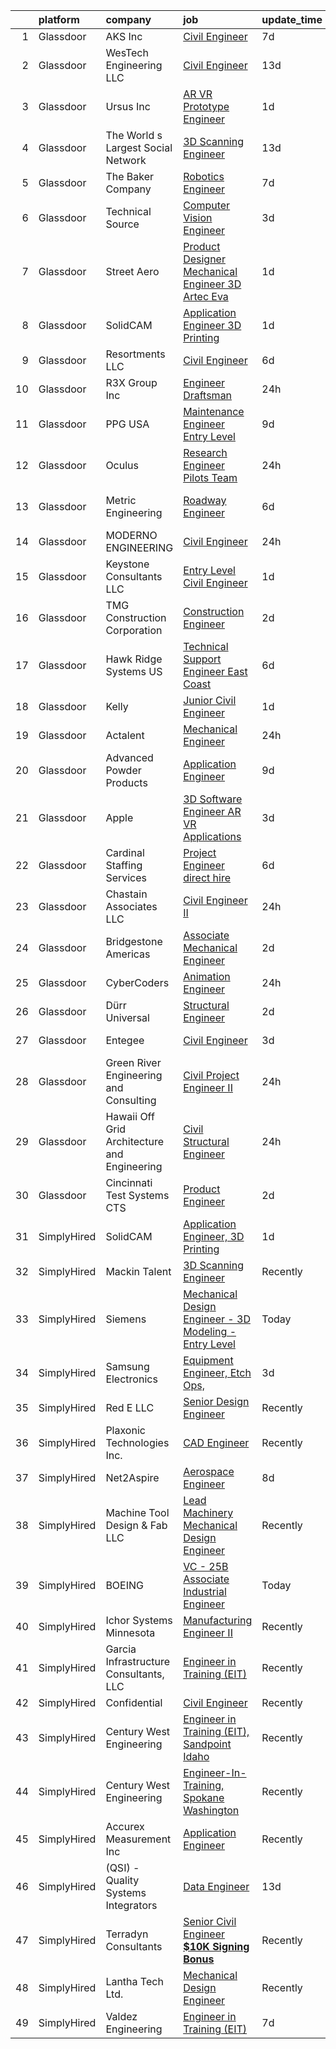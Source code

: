 

|    | platform    | company                                      | job                                                                                                                                                                                                                                                                                                                                                                                                                                                                                                                                                                                                                                                                                                                                                                                                                                                                                                                                                                                                                                                                                                                                                                                                                                                                                                                                                                                                                                                                                                                                                                                       | update_time   | location                |
|---:|:------------|:---------------------------------------------|:------------------------------------------------------------------------------------------------------------------------------------------------------------------------------------------------------------------------------------------------------------------------------------------------------------------------------------------------------------------------------------------------------------------------------------------------------------------------------------------------------------------------------------------------------------------------------------------------------------------------------------------------------------------------------------------------------------------------------------------------------------------------------------------------------------------------------------------------------------------------------------------------------------------------------------------------------------------------------------------------------------------------------------------------------------------------------------------------------------------------------------------------------------------------------------------------------------------------------------------------------------------------------------------------------------------------------------------------------------------------------------------------------------------------------------------------------------------------------------------------------------------------------------------------------------------------------------------|:--------------|:------------------------|
|  1 | Glassdoor   | AKS  Inc                                     | [Civil Engineer](https://www.glassdoor.com/partner/jobListing.htm?pos=121&ao=1110586&s=58&guid=000001826cceab4e98c472a686bc85d8&src=GD_JOB_AD&t=SR&vt=w&ea=1&cs=1_c3c701c2&cb=1659682860457&jobListingId=1008036534492&cpc=BCC169F53084E245&jrtk=3-0-1g9mctb1ajrrk801-1g9mctb1p2f34000-f63718550c92325f--6NYlbfkN0Att9APlqtuCPYHujurkqscI95ZHfdvmmfWxC4tyWLf-tu14o22I8w84DM2Pisc200MXO2vLRz3FpDvbVRJFQVgcZjzL9w7-x2SiKL1wGYC23ZwWY8wFNlkOZ_HN2z7uQ_x6N7lYlKpqvDExerFOhHt21P5WuR--m1i0AUfUTxFM1tujnioKDE1Io15EC3_SykBvUO8WNiuRsB25YrkQEZJ_LdQ2HmdqrwDE2gbOqNKoFVvc_5jwjgc6uoF0JQj5-opdpGOZepF4kw6t19wZ0nqvnDFhUuxDEXHg72LOp0B0_3TEE6axS84DRvR9UqnvF7iRc8smT8EQ3C1JHihugjG_bzXv8ceAdrK7yYjC_EMNwYLZS5JY7HiUhcTmElWc56bcg47avSC5OElBCvYdt1FXWPRxS9drQQr4tlquXNRJOE87lv4l12F8NVJrvMN5CqJbZekzMOk01I9Sn1Nyl53jPcZKWG71B7tGLVCZb1oY2iG3GY5fGZCBpZLX6_6wgw%3D)                                                                                                                                                                                                                                                                                                                                                                                                                                                                                                                                                                                                                                                                                                                                   | 7d            | Remote                  |
|  2 | Glassdoor   | WesTech Engineering  LLC                     | [Civil Engineer](https://www.glassdoor.com/partner/jobListing.htm?pos=101&ao=1110586&s=58&guid=000001826cceab4e98c472a686bc85d8&src=GD_JOB_AD&t=SR&vt=w&cs=1_0657182b&cb=1659682860453&jobListingId=1008023513864&cpc=750DB2ABC6ACB4F0&jrtk=3-0-1g9mctb1ajrrk801-1g9mctb1p2f34000-0ea97154ae0fd544--6NYlbfkN0ACB5OGWYYu6jqFFaK0aMCTdw9Xk0V4_Wyc8z2NwXxk5uDCErEuEdqkf2BjS4A5k6Nw3GtDiHbrpfn2kKqzB2sMSTlwObpXS4yvpOgu_bXlnSWVNBKBlIAriMgi3hU5Rpf3Dv6Qv7NxLbZojZkthXptmILO8X0DmVVZqEcDKWBSXZS8wjxe3U02BOYG9eU9aKiZQm0tqFZczDU9HLnFa5yFA3oTy0wNsFRDOuVznM5ftGt__HdLgcCMww5XlIMMUDD7nGjX6W4BomtH9yOGRT3oDWKj9qBwXuBV7oEDkR4nDwu8DfNF5opur9J2sTnzA7NvjvH-e_e_jffn5hiTFA5qwMuzdfonrb_eLX3D5fnntp81VmQfuSLsbGh78qOZRIydlEO8XhpCtO6-9rNIf5CW3d1BsPXjWmp1HCMdTooOvcGYCMfu-oWRyxCPiqXt1k-o5cmw3XUeDeuMH-dPw1Z8KFJr1OvLTqDfBYMR33jxGAgV8GFtGuMdkljFQk4Tp1CN285UAYt3f3xuu-_wv4ReVHfBoqtndHERitrStuOaNmmgoHAxxgvo0J5jkDa18sbhw7VID_O986yP61EkG6hGexHKc3FBj85G7cNefZ0BiLCoRAZnDfdsPr2Gm6ZFwS3Q4Y9Hd4sgSLtL-m3R-rOZXigfTDH4Kg4_-uPDnb2ut61QGnvv33Ry9IEl5BuVzgJgKbk81YLrP3rQwPIOfn1yDCleOhRQ1sQ%3D)                                                                                                                                                                                                                                                                                                                                                                                                                                                                                                        | 13d           | Salt Lake City, UT      |
|  3 | Glassdoor   | Ursus  Inc                                   | [AR VR Prototype Engineer](https://www.glassdoor.com/partner/jobListing.htm?pos=124&ao=1110586&s=58&guid=000001826cceab4e98c472a686bc85d8&src=GD_JOB_AD&t=SR&vt=w&ea=1&cs=1_d7a3ccf0&cb=1659682860457&jobListingId=1008050504524&cpc=723ADC3DFE402989&jrtk=3-0-1g9mctb1ajrrk801-1g9mctb1p2f34000-676b17f24b5cec8e--6NYlbfkN0CT8vBT9H5mqECx2dfLV_FONLPDKpIRssxVwtj05Tmm4rA5I0VNOPdM1oYsK66ov5oeU1vn-T2BI8ztXGS97o12IFvk4488l3DTvol4EnNmos7vPDsIF4M1XmYlU4dn1Nsnus1ZaIBo6ETGQa2zZqKAHTHfC4ASFGZ6UE8aWyeWDYi9rIQsDJkXDhBQ-EROLr0fb8Urot8Am6Pv3mP8JgpyUvE3FPwrS_yS70cetbrOOtJ_SPeHiBBZAC_GZSOloUIMePftOWvROVJQXz0-77NLsiIUkuVazbWfKq_WSzvmb71JMa4BAmU7-cnh56FvbtV4UIhOasHTjqG9dSax_sx0Bw_Vocd7v_JZmwl6WsWMCBeDFc0FyN4i7Ze4f4LQ_f81JEWkW-28kac72DlvIvmoBu4byGGJlbrszBeaNj-YXpn3Zyv9RJ6ngkqOgcA4-eBt7lGvuPd8ry2k2Hywts2vf4KxOh9BqC3FaQM408Hnj4WfnamnsFEH9eiArnQK8rbzyqYiN2degOks3ca6wf3Oz6Ng8Vq4NTNcPviFfCXcrQLWVDEevF3Aq1s4VJpEBbK2dv2GW72dNP30njEBAAxEMRZlpuCLPuuD1uWCaR84fLyBF3ZnkBcTbJ0F7RG5ULNQdNnYXxCeLgfY6r75HdMTEjeZzVsH-y_xWA9QancPgF33hYM3MvcCIveKWWmEUt0cLLkodVPjkKc_-o2D0hyAxRIJjZqUZF0LH5qo3aOOkfjjm7qDmzu_nNKwtLCxdRItaJcRUQMCvV1DD1a6cUP0yPvlt5hx6tXXbWVmvh03_8jhZirSC2C5A4NqprsGvEM5AR2UP5bB4q6nrvOD26yTm0q0gf5CMJKKrFhTgEkU9kzZidCn95UPDLWhTMlbKvqTbp9cVOnMWH6Mo9w1-t-wG48mcHPHy8sanrU1tDU33agiMubc3XrfNGByCF4g2e22v-4h-xqvcM-6x6bKL6IPdIU4Sw_NNn9NoZ6loFIvbjoPj5rRaAQo8Sp1RLCixNE%3D)                                                                                                                                                                                         | 1d            | Burlingame, CA          |
|  4 | Glassdoor   | The World s Largest Social Network           | [3D Scanning Engineer](https://www.glassdoor.com/partner/jobListing.htm?pos=111&ao=1110586&s=58&guid=000001826cceab4e98c472a686bc85d8&src=GD_JOB_AD&t=SR&vt=w&ea=1&cs=1_fc2f85f2&cb=1659682860455&jobListingId=1008023065822&cpc=F17331D9BECC482A&jrtk=3-0-1g9mctb1ajrrk801-1g9mctb1p2f34000-6cc435a87c3c0daa--6NYlbfkN0DSgjPPcnEdvoK3uuxfISLALE6pB1FR7YSHOr_tSg5_QCn410VK5Ds4bQGcKtrI54-q8qVHujwhabOBMEwColblpMh60w1VfBCAce9Kr7eBQmkpmn9ksFk8463gmd_nmXw6lC45-sRD_aQlpglFWkf6yPchBxtg6qW3R5odXHDvquYim2hDaLn7VEv9efIhA0ytmuM9EUkcLNtdgmnTmuYYe5p1gQNXhbbRAlnFiCiHWejJVZHdJXRSCuh47cB0MwTVtkyK7a1suneI7Kr6HSeiv0GSaHkAoCxZo9u4-s8wb1HWffUmc1qpjy-iZNUH-hU2bKGv7dwG1CwGZDkXZQPo9XekpGHxyDL3cfLU4ICgWQ2UnbzooVS2sXgc9KZ-RjuzUbtYLZmDw30fZKJ1OsvzOVbgacRtZrpzc01b5TieQLVEeupUoDMrgAwqpqtzJU8IVwVfz5cfXKQItzvQVh4xbPcdRnekJc9iiv8nRYK0Ad2qhABRIKSHkbCcNQuYyQn7ZNyljkELTwA_g2rAUxyv4sGNma87ku_ku9h_sP5YRXMy0PVVXGLKDwOYH8b-rjpzv9vpd-Dud9i3sgO9-iAs)                                                                                                                                                                                                                                                                                                                                                                                                                                                                                                                                                                                                                                           | 13d           | Redmond, WA             |
|  5 | Glassdoor   | The Baker Company                            | [Robotics Engineer](https://www.glassdoor.com/partner/jobListing.htm?pos=127&ao=1110586&s=58&guid=000001826cceab4e98c472a686bc85d8&src=GD_JOB_AD&t=SR&vt=w&ea=1&cs=1_d41bfc00&cb=1659682860457&jobListingId=1008035938306&cpc=E773D000C9BC26FA&jrtk=3-0-1g9mctb1ajrrk801-1g9mctb1p2f34000-3f460cad69c820ae--6NYlbfkN0D0ff9e8Lfwlpl5zGbQmpn59AL71QmFd7VKOAnfyjZzp5sdngV8WPgYe0dov1m7Y2mxaj9ujsMzSof46LEfVVkF3Vc63CkZ21FEDyejbrEmIAgiixpFLKD80eLPP5Ynh31eWBj4-zZ9mpFhn3Wd4SGT2QWBZgyVPAzJ47D1LIsNp5MunUiafrUPndCVOKOM6MEXPODGKXYXlTxafIuEcc0QrjA7ol8Z0y979dA5XrfU2hAHNECX2nlCfTW0wicqEqQy0mr-rY6HrlmLHg2AYz4JLyuqlUQ4AbW7x84riWpEACrP-cQw_xZxwZPcqhpbP8fJnmbVrNNvD9M8Bgb9prf4VRrPuet-8zmg2IM7GFtUpLVDS9guhpRlaM3kngR-ujD0PfYOWcF5fDJU1t8it9O1HLdm2C3G1ZcowExn8WOhX-p7aOECPMLSEcLeHclOWG2ItucX6T_45ABVerIBKhu5-mteRDqIBlfeafuYuv3mxg%3D%3D)                                                                                                                                                                                                                                                                                                                                                                                                                                                                                                                                                                                                                                                                                                                                                  | 7d            | Sanford, ME             |
|  6 | Glassdoor   | Technical Source                             | [Computer Vision Engineer](https://www.glassdoor.com/partner/jobListing.htm?pos=130&ao=1110586&s=58&guid=000001826cceab4e98c472a686bc85d8&src=GD_JOB_AD&t=SR&vt=w&ea=1&cs=1_462e4f47&cb=1659682860458&jobListingId=1008044497886&cpc=451933188B21919D&jrtk=3-0-1g9mctb1ajrrk801-1g9mctb1p2f34000-e4c412cd2473574a--6NYlbfkN0BVHAVbyk02xtdsekdlTrE-4sTi7dv4b3jkPrZBtDRpMmX6F-ebl-7PLX6xGoiR0jipY4eOqt0TlKsO4tAMz49j2NxvMnWRqZlfROsQTXGaYpK52TndragyqtpTGxUKqjEfYq06pVrYWvufD3QCobAdx3j6vu7Cm2jU5tUzichmXoXfPD7h3YukZo5_I45YR25CSiaqn8xMK18RcJj1Ky_UrMQ-WJIi2o-S3Omj_ZgLaGxC3yGgAa1PQKU_2-6snS-YmaBAcXcSaDOQVG3VSudl_g_4piQ7NrlpPUmmAq7It0NfPdAtrjjOzvFwX_dKGqFk8YN4_tTN2Z2Tk3oL6WHTjhRUauXaaVuIukAGpTVFhtbkkBJvZt6Va6-cdTzVokSKwhAKxnsqkySEMp0zOpBmc1Un0VNf9rnjUI_sye_HGlN9RBNw1e6IEsB_ZRnDUKw6lNqTBF5mm-lMPIVmVa3cyLvHGPjbmE4AOoYsQfni91XhpPrzaW5wh3Edqx9MP7c%3D)                                                                                                                                                                                                                                                                                                                                                                                                                                                                                                                                                                                                                                                                                                                         | 3d            | Remote                  |
|  7 | Glassdoor   | Street Aero                                  | [Product Designer  Mechanical Engineer  3D Artec Eva](https://www.glassdoor.com/partner/jobListing.htm?pos=118&ao=1110586&s=58&guid=000001826cceab4e98c472a686bc85d8&src=GD_JOB_AD&t=SR&vt=w&ea=1&cs=1_b65bf780&cb=1659682860456&jobListingId=1008050953630&cpc=723ADC3DFE402989&jrtk=3-0-1g9mctb1ajrrk801-1g9mctb1p2f34000-cebdf7490668d0b1--6NYlbfkN0DS37atCCxRQqjw9syLHfAjzXyQfY5RINOEe0HOKoGXNkPK_OTvHlumrZGpbQ6ST6s8w9rsoJaw3IPsjipj3zcILi0WhhXRPdfQ0Hl1Duf2m3DWwA4HJSS_6GZgWd36IoGEEaXxkaKz6yM7RFGl_0iCP6ABg29HOSChTJFfjmCSFc4AWebdynxi0WT5-wCrmFHgMdUI_kXvYUhRLNB9oDJ0wakUiGcfbNGhTnld9p-7QnoajXYeqEACXV-TQi3N-ylZRCdr05G6xK12rVaALKWs77OXKk41l0FMcKiYFdZj2qRL4q2gt6rCMbCmz6i4etByfJGNoLqQWHVntHqJmV8zBKn3-IdXP9CrCK0qTSVHSoc2Ax2J47H5tKw7FbZOSe183CMocyr79gFHjyGJtum76JQAekcOu_PoRymxXlznpn-AYL3wcqnUVDuSSgF4aEtk-_OeBLGiBJ3cPg7uLpgp5ZI1A750UcHKkA7iizaM7-KK4c5A33l6k3Y0ih1oVXv7DJbGehel8VEhQkP1MJ8Zxbmf_q096yM%3D)                                                                                                                                                                                                                                                                                                                                                                                                                                                                                                                                                                                                                                                              | 1d            | Garden Grove, CA        |
|  8 | Glassdoor   | SolidCAM                                     | [Application Engineer  3D Printing](https://www.glassdoor.com/partner/jobListing.htm?pos=105&ao=1110586&s=58&guid=000001826cceab4e98c472a686bc85d8&src=GD_JOB_AD&t=SR&vt=w&ea=1&cs=1_5bc7996f&cb=1659682860454&jobListingId=1008049766138&cpc=878687325D2A5CC7&jrtk=3-0-1g9mctb1ajrrk801-1g9mctb1p2f34000-c3e8605c69e74327--6NYlbfkN0BTT1lo8Jwdy_hu5PBsWOg-OgEs4ry3bvHurgSPaoaOHGj5HGQ5cg8Bp1Dl0V3rzoPPF1PuXcpIsgmiU0Ny47pMP8Cme3XF1CCt2BJMoo0Mph4i7yvwDNAg8C_E4KgkIX4lrQWY3th1FmngrhhClorhGYA6mBcWVj6GJtGluEKBs6GcUoY3N-0Ht_Zp6nUDE1bfwH30XQeqRBgITEBzSguHv2np51oMFPuUFw1xNU3OaRJ9uGXsSySSOrqdPwdWaeFmp7iDMeSQePhADdQaw6Z748gpRhX04oEiFxCpt5TJEx_1Mt3neLQHHj49YgP-NxJQWHJApnk454QZUp1RtKV5Y1mWDkWpIHPRG72EZ7hdsC3T_m5Ka25HzBogDlc8Rtt5_oak4vxfVMFtZkU6fNfzx7nnIXHemUv07ik6NuNX6A6kQNtXuz03utEyrySYriKKB4iOUsNogcecTlJcynz0cCtAfqSnJ7TDgXAO0yjry5GSk4z6cYzj32j1DbocPt-gNT0Uc8-2rQ%3D%3D)                                                                                                                                                                                                                                                                                                                                                                                                                                                                                                                                                                                                                                                                                                  | 1d            | Newtown, PA             |
|  9 | Glassdoor   | Resortments  LLC                             | [Civil Engineer](https://www.glassdoor.com/partner/jobListing.htm?pos=103&ao=1110586&s=58&guid=000001826cceab4e98c472a686bc85d8&src=GD_JOB_AD&t=SR&vt=w&ea=1&cs=1_7f229b9f&cb=1659682860454&jobListingId=1008038292169&cpc=40D58474E35604FD&jrtk=3-0-1g9mctb1ajrrk801-1g9mctb1p2f34000-cad10df485fe787b--6NYlbfkN0CfuhZSIfgkdjH5oxB6nEdqutGHzZ1dbwokrZ05_guXzB_PjZm0mTMv1tw_VZ5OV9qGSvdypRKmkWEwFQ860cLYy6FyncXKmnH19neDAS5HYd9ceSf_icICpECdVIKUCDxbtQfKMCF_eud-kgOm-62E1mu9s91lq8tpZdzESnaamEHzCZHiP9burf10I6rUK2u0cnYAqmNtZhoT0SsJYGZ7D3NUxX8z-r8wUPTXn1EF2ha7G0xhcaWtKyioesvqEn4A4dy1mVjyLkEenL6d-9Qq-idR9jxdVb2xkcLVyXwx1O5_xa0zqN10chFQ9FLkwP2_NfLvqVDjocJGqLJzig88MQNTTFioYoGf8t-3yKotDTdmzZxV6BQm0SByPJcviEAs_Cw03tBIOO89UUywNIMpkkMVuEYuTRlMO8y3L5ik0dmPmqEK3cPq9SvFNvbU27bhFzx2zndqefsYnKy2CKOGItuSemig0WJGkroCks_SBJNyMlaeMc_kYgD1Rz8Pp7Q%3D)                                                                                                                                                                                                                                                                                                                                                                                                                                                                                                                                                                                                                                                                                                                                   | 6d            | Addison, TX             |
| 10 | Glassdoor   | R3X Group  Inc                               | [Engineer Draftsman](https://www.glassdoor.com/partner/jobListing.htm?pos=104&ao=1110586&s=58&guid=000001826cceab4e98c472a686bc85d8&src=GD_JOB_AD&t=SR&vt=w&ea=1&cs=1_062db9a8&cb=1659682860454&jobListingId=1008053050141&cpc=545C0D17DAD7ABB7&jrtk=3-0-1g9mctb1ajrrk801-1g9mctb1p2f34000-887822858fdec450--6NYlbfkN0D788tVLZnHYB2JKTLmCXo4PydfvtZKcdbYx6lxKaz3IiSI8Kq6TbbU6AwmxZijWAHcqd5jgc7Nasnq53aPCJCijRGD60oA0rdh76DD65LA8cVcQvANV7PjmDKmiwMjnKLNd6t-YkArDTut78YdW56oWgQhuK8nOgTNXPI2S9-taKEg89HnM_8RN61uwJdo5qobUABcxbtD9vE0_5tjHhz3HRO8iHOtGad8lfp-wVeBn-cNKGlX3WhPNsCBuMtjYnn83t9kANCoHkwq5uIp2iURJxhIO3ug5veTxhaMTV15f7PRfOjwYv26ejRmKHp79F60X8s9gssz-PyeJQxPTnlcP9GnQdIsHuFGL7SWQLqfpirWgBkBkJbMDr4siOU8PR8B5XHsNBUBiWYBd_0N9etIq-H8TnAlR1_hROY5ySHBcHYxVlMHLhlIJVAWSn7rRvsujOnd1Sj4t63qFI8btXrAb8T5Ba-kkaUMglrJjCdGcK3yjw236sicfYwIR43wYYxmSdg2QIljuw%3D%3D)                                                                                                                                                                                                                                                                                                                                                                                                                                                                                                                                                                                                                                                                                                                 | 24h           | Remote                  |
| 11 | Glassdoor   | PPG   USA                                    | [Maintenance Engineer   Entry Level](https://www.glassdoor.com/partner/jobListing.htm?pos=123&ao=1110586&s=58&guid=000001826cceab4e98c472a686bc85d8&src=GD_JOB_AD&t=SR&vt=w&cs=1_05f28bff&cb=1659682860456&jobListingId=1008031968937&cpc=3BA4CE39D5B5DEF5&jrtk=3-0-1g9mctb1ajrrk801-1g9mctb1p2f34000-1abbeb293c7129c6--6NYlbfkN0BuW-4uMiXQtWOSCg7sCKb3uyohF5uGn81NN-eD-IEXAVYXzNK44BeopPROvz0iXYAcq8Eap0kH5CCW_re8aRLeuaSzoozkJ4w-NkD4MyUVl2025PJJ_iNMRMp9OFwWSaAMyM_YPUIGqQRBIxuuZtemobKWEVl7Rp8LEnMiao3h6cBA6LlCnTcwFWv2rdY5KoDuuZluR4k-jaaGoav1aH0by3dalaft26nPBHZ9zkBzTLI89kdo-Ne74T9xn2sEojZAaatndlcUIrwqRJAq-2kxPUje2PmPgtsPKxiujvpcMwe1HXzzai5k7QGPx3ZS9T5RO9KdHUmxok4y0GlnThNOh9k5XWCVBBrdOeoPLMHvg3JlUnDofop-fYWvsQj0hgsEninSehuq4yDyhetSoEtvJs4aMm4NKZJFAHGchfLfBFVUbzm_WbsX8CzqYswnJ5a4-Q4WAuQ3RfXw20XwHg0cIruZ3222M3g-3xjKftv6YcPxSfeB4a4QyJK-0x54i_sTAoR69koucCEmpdMYkQr-ZQsGmJ1_NoKxtx1YSc39kvN6K2CVgKBla9YhgTiE24X6u5EfBWehxSkU3-yoAc2aa9VcbUSjEfAFUGpr42YFIw2Y6IMrns_4LvD8wWdUoE0GBXgq7TZxfG4Vu_1PV7LsI0MR2kkxnKUqJ_-vC5IvPzUxSnYem31XV3ZzndCBgqs0AkQR5tZCxEgYnuEID8o9)                                                                                                                                                                                                                                                                                                                                                                                                                                                                                                  | 9d            | Grand Prairie, TX       |
| 12 | Glassdoor   | Oculus                                       | [Research Engineer   Pilots Team](https://www.glassdoor.com/partner/jobListing.htm?pos=116&ao=1110586&s=58&guid=000001826cceab4e98c472a686bc85d8&src=GD_JOB_AD&t=SR&vt=w&cs=1_467ce3c1&cb=1659682860456&jobListingId=1008054420239&cpc=F45C15D234B746DE&jrtk=3-0-1g9mctb1ajrrk801-1g9mctb1p2f34000-f02f403494e1a5e6--6NYlbfkN0DYl4UJW4r1Vl7FEn6T9F-rD9lpC-0oMJVSiWjK_MGUd8e8cHXcpv6KPyjLHZEfqkU8Q-GedtuzA-h3AL4YZM2OHW84t3MEUcR-QhtDykXsdxkAatdGrUQRu8t1tO9ZnbHDFYxLZE2a16yDtyteMQ-N14rTT8fSGrlTkVW437AT5TICjfleJjxZTD7iXcMRK2AOib0NMPf4JNDGaxjQU8uQPf5lS7OABPWcL5VyCnWLWX7BmWrzW_S3jaEcDpNV3cWwvypV9y1Jxp2e8_eWWnjJdTcfoQhuNfpMEXyHzluX97L0Zvd-K6DIEMPdli5WYV3efDLp-FSR9IRf7wD4GBXMSj1rJGVN94zsRgMYKpE018SEcmzzydE4M56zJTA866KQIlusp71VBd9cfTop4z4eOPImZoyZ4E9o15yFJaeWmGmjp02DH-3nLIAOFG_9uCpQx5TZWKvzPulg2hSI_MvqO9lKpCmp5wvC0glQ0LDT-ABOanW5UchSXuhpqF1b_-uGe7m6xC0dallTk2V3o3cB8pZGg5siysR1SHOgxs8EWeQ8iqJEHl_1vlWQheYkCFjjjDYF18CRItLyHN4vWJeKhSZ77qGrMn0l1SB1KGNCUL82NIIzXyp8k-JG9EqHuxmq3lTn39EHEQuNANJS3Wv8qnUGqV5oJ36ZCa6eA6gHT8B60NpKTivhxBHTMRuZBx4GAzLDrR0QiuqkTcdrnW9bGLWij25n94UI_2lZj1yHpTqj6Ytp34qi986HhYZm2cAujHnWr3ueJDDiSLWaWnrnkrJYBHIGhKkY5WKr_wyrCho0MNxQyjZ1I2Tyvz_NocFG9oOpGl1lB062TJYY_tqusBtCydj6lGhyo2P_IWZc1MghKK4E_Txeep91FXp0J92sK--8QkJMZVxaXCbxluTsAdNgrouSUgZVHPPvBFg013oT1_dLq3PPFtrYst08KV9q2hkTzLmo2xOwnyIffyva_5rgNRygXXaKkSVU3lAFjN2IvCwuFzBT1eDtQJHYftEX7z7ZTJGp4O6P101bJyvTFXM2j5gtUlFuDUr2R2L0jg%3D%3D)                                                                                                                                         | 24h           | Pittsburgh, PA          |
| 13 | Glassdoor   | Metric Engineering                           | [Roadway Engineer](https://www.glassdoor.com/partner/jobListing.htm?pos=113&ao=1110586&s=58&guid=000001826cceab4e98c472a686bc85d8&src=GD_JOB_AD&t=SR&vt=w&cs=1_b5c0ada7&cb=1659682860455&jobListingId=1008037753836&cpc=88C71AD61D38E582&jrtk=3-0-1g9mctb1ajrrk801-1g9mctb1p2f34000-bb5bb480fc1d7e8c--6NYlbfkN0DidxVwgmOe-ABwagrwZJDiR9WGDyPDKLtKUy7pDlbvGqfu7kTIgyxCz8c2hkO5IO_O4hD6XrCO-4xXJN_vrLBKiGkvtXFdPz7x9GyL4wv2VN14zyG8-1DK7pnBGP1NnHDNOFXC3xpoLTrPat5icpzEVNS8-ersYz_UFgIV68HOaqnJhYlIAHEztekNWBNZi6b2Wn6Evu3PVhkpQdVX-Rgb159TEfgyYBnpwQOaYAbSEqVVKZMMZOGaKeJvfj67AtDGql1p_9pKxFuDIQfPIUHKmllE8xR8SDLV_x9fah81Q1XpMY65YFxxYnQFQUGW0EweNR5W0HLbDyyOK8sW6UHQhEVfAokj_QqFtN8Zj5_itg3mofsA0-EJaL1SjCcGBKPdECwYy1tWo6FNzZkLsTODY4gm0qu5YFZD16thxc_s5zsxh7XGC-PO478uCbzsbq-P5Ray-gjdoaNG9nT_w7CnA1rfGOq_diUbGL_6bvQqQyb_tGJb2ci52AjUAmQXXVc0kdGWb3S-Ft-CrxCn5nuTaNxPxqmfWDDm_8VIidBUX-YR8e2Uu1Ttl3IXsPb7lbM%3D)                                                                                                                                                                                                                                                                                                                                                                                                                                                                                                                                                                                                                                                                      | 6d            | Fort Lauderdale, FL     |
| 14 | Glassdoor   | MODERNO ENGINEERING                          | [Civil Engineer](https://www.glassdoor.com/partner/jobListing.htm?pos=112&ao=1110586&s=58&guid=000001826cceab4e98c472a686bc85d8&src=GD_JOB_AD&t=SR&vt=w&ea=1&cs=1_d1d3b0e3&cb=1659682860455&jobListingId=1008054650578&cpc=ABD31432EBADCA3A&jrtk=3-0-1g9mctb1ajrrk801-1g9mctb1p2f34000-3bcb3c119611db40--6NYlbfkN0DWtRa9NJfjQIs4MWRRqD4F41esfMsK79cV24t80VXfzZFDOyjDImd-1J8oU-8DksjCe2dGwPqM-LMLTbisZHv4VhusA9yR8qItevbNpK2THgS1EQFNs7-iesU7krisKcJs85LepCC4_QSYgUYtTXTu71HuKP4nslFCGngFNMPabMgcWVNHevg32JP0c4KBhs9caugFBmSPij5OgcayVW3EP4dRV6b5xXjPG2cBk79sazMnP0i4fZP6Jl-W8W9jpaBIwYoqnqlAcSpYLYR1epSeHwtTNFrNduohbcoTrPICWzeRpATHJx_Qnf32P0-xAGllLZRjghPrYzstddU_HR6Dh9rg0jn_-TAyF5Stvu3ZDxlhR0O8os5rkDH_45opJpFpHyWjJ6vn5AMWPKhhBNmMkHg1jmbtyltjzIXdmQ-0Dx6S7-R2VMDVNpZH5usU0XdrXO-_aRw6--7ayvG_YS4QdaxB5GM5FCd_AV6mf_XOAqYJd391kU9xdJ9jfIf5Rwha6559WvPpbw%3D%3D)                                                                                                                                                                                                                                                                                                                                                                                                                                                                                                                                                                                                                                                                                                                     | 24h           | Seattle, WA             |
| 15 | Glassdoor   | Keystone Consultants  LLC                    | [Entry Level Civil Engineer](https://www.glassdoor.com/partner/jobListing.htm?pos=120&ao=1110586&s=58&guid=000001826cceab4e98c472a686bc85d8&src=GD_JOB_AD&t=SR&vt=w&ea=1&cs=1_c6b5d1bb&cb=1659682860457&jobListingId=1008050031993&cpc=654405A9B1E0A9F5&jrtk=3-0-1g9mctb1ajrrk801-1g9mctb1p2f34000-ad3b225618e9380a--6NYlbfkN0Ds5GVvSbKaVZOlcVzMmME8hu4tCIpmr0vrN37JoDJ8726f2HFi3lE75Sd4AyAVMehw_87-7fiu0qHhsx-oKoQTK4QUh6hM8UoMDQNQ3yKbuMANUSObbscCO53odPiYlUEgtw6i2kJb9pOLieY5GDpKWtjK_8TNvywFyxr6GFL16fqRy_HqTif625dU2UGXAMgDlyO46pMjuPGrl-YJDSpcka7w4ydBy_C9V8BahO1kSWPQF9Iaw1xOxbS7kBvJ_S03AJW_sweXEkrWMQYt9CxLZ1HuEUNzc3ETcDj1VgNr7v4dH7nhUtKSqRdRjocD0FRAPY2sURkFcMGK2JvxlCf5o9Lyx9Y5-xccJbt2syww-LzGobg2AhS9IjBi_li-WoD3uT4Hx-ZcB6jhQtBLk51s8c7EDQpMXCpHAl1mn62FI5i8VAjp0ju885PR3T2m_c2MpG51dXiCvIER8fKS0y43iaqKVTWIW3DDdGwbBuw7VRXbiNuRw1xOFVvI1I_y9UvMjQcGjhTiQA%3D%3D)                                                                                                                                                                                                                                                                                                                                                                                                                                                                                                                                                                                                                                                                                                         | 1d            | Carnegie, PA            |
| 16 | Glassdoor   | TMG Construction Corporation                 | [Construction Engineer](https://www.glassdoor.com/partner/jobListing.htm?pos=117&ao=1110586&s=58&guid=000001826cceab4e98c472a686bc85d8&src=GD_JOB_AD&t=SR&vt=w&ea=1&cs=1_13cfbbe1&cb=1659682860456&jobListingId=1008047615544&cpc=8AC01DCC8FF2DC38&jrtk=3-0-1g9mctb1ajrrk801-1g9mctb1p2f34000-f60185a9cc473d0c--6NYlbfkN0BnuleRMBAbfD6uS4C5MnZSwzMf7XATid0r3GZfxdVOcQjiTYjTXlmhF6Rk8odD2bK7_pwJlmC-7mWnfgN1ES_6B8rODc9RBzwuNhJo4pvRRpb6XN6UiY_q8CEzfTALvKXUnGrOXSuKPFqGEiN-HtokX6MXqFm7-az4JLBkWYQuutrVk5Au89O0In7JS7Z1Dvs1JpdvaAtS6Sg-u0b_2Y4NORVv9g0O6imp8Eo8LbW8U-mc0SW8eEqwouG1pwXNrk4CNVZYZx37V_Tv3n_MuhVJG6GODVitG0XMWVtpaZzzPRxNjmGtua6xSvezRmkdZofeTywHEAuOIEacxEpH9LgBh6Tg-N3xjQTK9LPJELBw9g4bOKNJRZoeISnpaT82gEJF-KOg9mfoYZaLp_pWv2t1h59xXVkhj85a4jtIZQB3hQMTxyZCgM6OI6IkutCcSY0fg2TOAwy8C_uuqgksnWixRYdWDeMsMXR4JlkC5oF-qmaI7S64hFp6LNF70QDmwOxqAExISKfKPA%3D%3D)                                                                                                                                                                                                                                                                                                                                                                                                                                                                                                                                                                                                                                                                                                              | 2d            | Riverdale, MD           |
| 17 | Glassdoor   | Hawk Ridge Systems  US                       | [Technical Support Engineer  East Coast ](https://www.glassdoor.com/partner/jobListing.htm?pos=114&ao=1110586&s=58&guid=000001826cceab4e98c472a686bc85d8&src=GD_JOB_AD&t=SR&vt=w&cs=1_b4cf3e08&cb=1659682860455&jobListingId=1008038831546&cpc=20E46BB5786CE82A&jrtk=3-0-1g9mctb1ajrrk801-1g9mctb1p2f34000-6df06fafbca18d68--6NYlbfkN0A89DqYVJlt2nPzsQujMzTQOv0byM_oFSLru96Xp_Pv4055GiWc8mWwc_3uOBVOeG6pG6bsSxXIWAzFHAvojD7BFLxqIAeZUlW5FT5xQ48iSyVv1cwyA2tgtrqKORwsWN-5jT7LWYFf-zkJ8EvqI7DFDYfD7X68AFvD7QNlKycvnhTkacIDPE8qEpF_bb6ok2aZ-PpnWVQk5vF0cxgy9B0O2GrjhoaYpQjGfcMCtji6clAElWtZCKheLJHLJ1bVTS1sr3oOTszlHGWPqcyY_hdlQtBLSIh4OWjHd1kCEtNjO6m96bNJzMNww5JjyCB8EFDcjsTi59Ehbl4jrfCYSn4hwojbeb2At6VLmQJXo6GmPkfsGhFl4VRvNe1mK8ca7_Qh09Lc7iS1kZxOM36zd8YUbCn-kLBInIzkZHDaBv9j533GBhYUuaCk4K7veFbr7l3EPX_rqFf8WIVHbFdSYqxvF6SVuGyfxRUlde4VGTLLm5N6KVPXZOyJpx6ojEaj9F8XqpVB05b85b9H79RyjDD8ZEtWMIdh0X3hzo40Rnifn_B_qZSlhy_xwcNz9A8oJ-g-Km2cGHYb-n64fSOz2bBnBJu7h2Fukg2o4WQXV32QpNLW-Mzn5FvpTUcCWK7TNk8LPaCPs9EGsMwbdps_OkRylOGAHb_YXqprMdvFo35DkT21EHz9Sz2zR1J9Q1-wOMH0ViBFlO4xSGGJ42tl6L-yl_L_a0LtbNErcxCAHW0LVA%3D%3D)                                                                                                                                                                                                                                                                                                                                                                                                                                                                 | 6d            | Philadelphia, PA        |
| 18 | Glassdoor   | Kelly                                        | [Junior Civil Engineer](https://www.glassdoor.com/partner/jobListing.htm?pos=115&ao=1110586&s=58&guid=000001826cceab4e98c472a686bc85d8&src=GD_JOB_AD&t=SR&vt=w&cs=1_5ba8b34f&cb=1659682860455&jobListingId=1008051421158&cpc=18C664983486888D&jrtk=3-0-1g9mctb1ajrrk801-1g9mctb1p2f34000-cbca13f8273286c5--6NYlbfkN0D6qFSVCaa8tXn-rJ3OcXif2lPyFmwsE2iZBGE4YLg1gz3DzxANTQL2R188vJaRnafT82o3YLWNYagYOqYpZgZKNK968s-_ssoaq9qn5K9-mRwXxrHCMPpZXmHdAManVEScMP1-wZWauoG-A4DVsJe8EbNpddW-nMYfJDe95s0zYceEK6Gn1zvLT8e0cF2ipoaJPt8BxJNDBgCK-_l5cC2gFQJBtaQQlQIFdO61gL_QDwyw2i4LHlEJs12BwwPQ_otFUoremphbgIQQkRJm6DM2-n24tvXxZosm7qtKZ8UM17jIEBr_FYByZI5iJD8I6iNXHkuDTGE8WtAghSJxHOO3-_hlyplXPao9Kb4B7g7DK9tz4HCpkBU4pJa3XSItddPjsKFVPiNoqvUuiBuGU7zOYcSH1-6TyI-RCL7YVAGDPDAEyP5-8EzI7lVvniSZbKQQTehmflNxYCjPBZcgLglSnnqhn-UFOfU5ome2a--cgJ-kfoU_AugHqsC0H_74-nKxene7tdYtec4ZjxHgvuzQ9BadtMS9vMpefs1hm3b8Y6LgoOMHHDXcLVDHgAtIgaCiamT5ECOzcbTg-TOd38Ipytxu7utW1mrczcjNAG2t-XJUIT3QhNqmvAUI4EXv9fnw-7zimt_swTRALHaeTwVgW0GM_m7yN8VGIP8pw1Ek6-MuCTTSEe3utWWirOT19jIh8OR2VPat2nFkr_9_mDrtKVmk_PfSKM_YuPzjDXJ4Lx7x8-WImWhWpDOlW5w9ZyK9VdUZaHgfN_zU64Vyup8As18OOmYtVeeUrZfScdZO9ThADds5aaEq5XMk5B4VkWOWb7jvGL4QK9gqTaLnp3oxxFf6g-OXy-hZTNx6zm_AXRNHL9ZqCzaF3UGk0OxMe9sNFm2aINhs3ngNAx2FWR4ZkZ-eEH8HoOIVwZ0sH0u5yT9gxtv4H-rcchOWSy_sIDJz24sskAO028eanyF5issj3rHT78K_EpHNa-IIsvHtZCYvf8dtneoSL_2nPNQehb1QAhkMirQbDJ3TEM_VnNz7R7hI5kix2olBiu-Fbb9BbiINNqLWLeY0FREXydF29_dxM6pSUUu0onWuXDMWj0CaiJYp3JVULiRMQBxTlufgcgyKH-WfT47k6u_jpJR3nt0oGCxg3f5ONYyVQSuCNZ86hlJciiq95FJ4nPhP1hxT0m77mRD40CIyAWSFVfJiGIs%3D) | 1d            | Middleboro, MA          |
| 19 | Glassdoor   | Actalent                                     | [Mechanical Engineer](https://www.glassdoor.com/partner/jobListing.htm?pos=126&ao=1110586&s=58&guid=000001826cceab4e98c472a686bc85d8&src=GD_JOB_AD&t=SR&vt=w&ea=1&cs=1_0b00ddf7&cb=1659682860457&jobListingId=1008053785074&cpc=3DB599BF2F4828F0&jrtk=3-0-1g9mctb1ajrrk801-1g9mctb1p2f34000-dd9696c0f680aea0--6NYlbfkN0ChYVx_I3yfZ_JDY3EFoivtqvi_stwnZ_kRt8Dowt_l_d1ydueao4NE-oUleRJ4yhiWICR9ZNWxa03QoD-i2AoQW5WzjVJMG3P6cjRZB2-W8PbNRu2Uhrrb-zHCkbcCcO2gKYSSvA2ls-eM_xeIYWmNrX3w9sJ2EoC3P6nkc4qLAXzLEwzwgFusAATm7Hb_eRhiQwhuGwttLYXU0LWRYY0UNo3pPabOJrrPYk-kppQ8FhBWCrCoMjcr1lQOdXQB5D_KRevKFCLKBzdMRb5a-zU9wOg_M1aRe7-cf5RI3W_CqTm5mfa7gM5bUT5uc-WW1JhOYds3ImhStiluES6elKQaQQgOOVBVGGnuWhBUBF-WHMA9Wr_r1wlltSZJ9B8y8XYal5JwlVdGEXgJtT3c_9CBIyvj_kqr7-xwIVygO9kJTE8nWO8yTW9BdQhl-_3HheaGEbUVU5J-o5xtq9MEFkFbT0R021mZic_zNgo-LTScjn34nfK5EGezBOmCs39KcMCyS9nx4yf8MRTgbNYkqZTgmNPc4iBazAVXw_z1gXg4TQ-tocge4NqHZ2yp45jz9fnUFU40tsaXwxcSHXNqhWXfdTOk08N7LY2ratEP3_vX5WycevYoEwfN9_skvfGXzaqPHh56wSbEvAyjJUNT8BeOxsX3VgdEFYD6mWbBuwAhWO_f6J27ySDITjabm0usCY1Gxrjbo0wyOjMlV3-J8DSMhpeu5ufN5OQDJif5kEIlsJuMlY20vrzMfkKFiMRfmZoO2WxwMcxoV7rWr4cm8RJfGWe8_AxMHNNJi7yrqJ146xO1CO1Z1ui2sxsiQLgohR-xgvZ0F-IrZeSunNd7KRJLhz4gvLvbCWZzhgPCY6aC47Uu6bCD1Ov6hojRjP7Tyawa6jUQP_0dWD5Pu0cjKroe_P8bVIAF6CB9lbDURCzU44BLbMnaYyG11IjZARWK0T8TXPeNu-RIrS3fHOn8qrE-4yfDjbB78PQV05GoaqEc4g%3D%3D)                                                                                                                                                                                                                | 24h           | De Leon Springs, FL     |
| 20 | Glassdoor   | Advanced Powder Products                     | [Application Engineer](https://www.glassdoor.com/partner/jobListing.htm?pos=102&ao=1110586&s=58&guid=000001826cceab4e98c472a686bc85d8&src=GD_JOB_AD&t=SR&vt=w&cs=1_cb81fbe6&cb=1659682860453&jobListingId=1008030869505&cpc=E0AB5B669D1DBAAB&jrtk=3-0-1g9mctb1ajrrk801-1g9mctb1p2f34000-e3033dccaf5a8276--6NYlbfkN0AyTihG98Yxm4qxRNfifRrEfniXSrCRgAz8kZD7he-M8b2AAAzjnH0sBQDAunqsvmiXkCuPAwUxyc_HCoRfzhwtdGTd6sv52s-q0KW-yEpw_SylN5CiLiwEkrQg_I4QhoCdzYqKbUc_AaYwks8IHxSPzmzRmB7cvg_4jabtXdUZcGZXL4Nuq5bOhyw9WlCoB62Slkn-XOVsxhFCkjPA33Pgevvq1biGsmgcq-GqcQpJ8UtHdmmPsu4TqZns1jAdgZIFAEl97PZMx60BSXFyJWuxfRkl4xeEnxnm9l64vLQvyP03oS9PoYr9oBLjjHNT6DIL_vpGouGON4lK5CWFLDDYOK46cdlNTMO93tTQRN6ZT8XdA6ILGovr_iA1ppsUT5mlIregDkcWoeefJ2UM5b6pEigcgtQAJUZiwzO7KD4JkGFZFzkFBi98ScylaHPstY_047y4JpfHkynTp5GlG_zE8eSy7aBiuIPO5x0n-MANKw9LSEJHlBN17QfdKodbYxw%3D)                                                                                                                                                                                                                                                                                                                                                                                                                                                                                                                                                                                                                                                                                                                                  | 9d            | Philipsburg, PA         |
| 21 | Glassdoor   | Apple                                        | [3D Software Engineer  AR VR Applications ](https://www.glassdoor.com/partner/jobListing.htm?pos=122&ao=1110586&s=58&guid=000001826cceab4e98c472a686bc85d8&src=GD_JOB_AD&t=SR&vt=w&cs=1_0217966a&cb=1659682860456&jobListingId=1008046042805&cpc=F41FEAB56D215062&jrtk=3-0-1g9mctb1ajrrk801-1g9mctb1p2f34000-d06d1ba22a79198d--6NYlbfkN0BvKrLyj5gPmtZO9T8euul8TCxuuKNOtzRJOomxnwSEodTz2Bc-sPZlt2Zgji_QUXGcKuOkWIrgOFs2h8uPP-RE60LZ6Y_-gUsiVRJFQjCe37h4trvBIO0lvP15dhXtV-kjfGsxnmPEwpIuYLtxZ3U7wNuPy_aNMYrLhq2prfQs_hPPf0zu2EvoVgvePn7iZRpRAAFKFqrRwiakIEHsukNNVF9fkfN7On3sXglKRXy7F9VeqNhaYAQDKcgodu2l42AfoIEsBejZMGWWk4_mD3f5CueQfefPaEigZ4rB-5JejGwFRkURwfeHc0odO97xDJON3-9p6CFzx14Jc4o4xx7KFRuJSUo48VobaHufyu98ArXNUmgWQjo1sqf7zL2FJ7a3Ff9FAqnUOzB1LA9gCbC5bxcarPJsCicpPRAK6md1rzHbOBYOehk6yoTLgJWq3Ob7ObKo1twLGtH4vuoloIy2BpYecWjtPeN8_07AegTZ8v65nwyfaOBBolAi4HKfZLOnKVfTTpruEFwcosK8VfASgLG-yjxr8fcFPi3hOxIrUkfaC_rIk2LDQZJz5NHrEYq5njyCKR89hXeS5e-XpijOk0rKVHeGBaqA3AziNk0oN2d7szklzYs3mgZPJlzRV2NQao0B4o1GZ6vyhM0l5zKUNDpNBh__lqvsYid23fXiDTCB75NsI8oZ2Ouj_KiUXlQcVkBF4lDe46ghHl3pbnzHqDb8YAcDdQkA1xwBOC4eTLeu72064dla9w4XVSCt3zTfAmhHLa90fau54El6y6DZ_zygv2g7kUFg1qungDTfmVhEWseg0w7cg7B4lmvymRgZ8Xbd7eQi_F2g47Hvhz11OL435Vm2M6VuWnpsRs_gNg4AtnXxwjKcfokDh5Uasxxru7ReqWPZgEsyFqjRowDHaSK_HYD54PLRoQ0FiJq5cwp2ppgvZZLs70Pf0J1SGwnUplVFbSavW7qC0vOfcA89bUE29-iFJuc%3D)                                                                                                                                                                                                             | 3d            | Cupertino, CA           |
| 22 | Glassdoor   | Cardinal Staffing Services                   | [Project Engineer  direct hire ](https://www.glassdoor.com/partner/jobListing.htm?pos=129&ao=1110586&s=58&guid=000001826cceab4e98c472a686bc85d8&src=GD_JOB_AD&t=SR&vt=w&ea=1&cs=1_f1bea076&cb=1659682860457&jobListingId=1008037722705&cpc=FD1C1DA32C38CFA7&jrtk=3-0-1g9mctb1ajrrk801-1g9mctb1p2f34000-38a63822f13a965c--6NYlbfkN0BcaRZMiIcrCLb8EBkiIzUVNNX_VKcRB954K2_X500XcTM6GZlvuVTjWQ-Ve8FPGI1Gp8LKxa4JQRmlnClJPDrlqL2k9iX5J6i21SFfB7nQvjPiNJpXr2AZ-__oVF8y4tL3hz7PeQpyBxIs45yLkgKzFsXnkwK2sTf0Uv4oRjeJQPYAyl0yd35_LMjZcxHHxbPR0iz7NIO_mX7kW4azFrVyV-hHlvApHdSOJ8_PTlLR-rWGt_dBfzrXJjbL3FArxxLmtyPdqVb98GEcAuv3mWZK0HP2cAZ3thDdf9XAego4To9yFkhq9YEwoBW_pAy-kI4tMFXDb6ydqfEOLMxtdQ1SHYoWzh_qGRF7zfAAkV-oQz3BlwLSzwgjcTofy2tN4AP_6D_aDLGtpITfmzYSHgVic4BgL8RbtTy4N0-0Oi5e0KW4xbh1wcV-Zu_k8-HtupkX4xEeMMKjzIx08mu4EKWbXrPyfcc4pTV_r7hb4mHpVyYisjlgdfe5uw7RqFiM791maz4MfoaHrudsUx9ijN7d)                                                                                                                                                                                                                                                                                                                                                                                                                                                                                                                                                                                                                                                                                                 | 6d            | United States           |
| 23 | Glassdoor   | Chastain   Associates LLC                    | [Civil Engineer II](https://www.glassdoor.com/partner/jobListing.htm?pos=110&ao=1110586&s=58&guid=000001826cceab4e98c472a686bc85d8&src=GD_JOB_AD&t=SR&vt=w&ea=1&cs=1_33e15f67&cb=1659682860455&jobListingId=1008053792058&cpc=F1F9710DED3F09F8&jrtk=3-0-1g9mctb1ajrrk801-1g9mctb1p2f34000-bc2b35a368a3dd35--6NYlbfkN0C_o34kQbNVtWLMYmruHo5trOvhy6nG1nFgG96yS0pmO0PzKqeOhlom_xGVMmJf1327lzQ1bsmbBPRWowtFOk8x4qDQZkmwl3wDfBcQNRcAKA_AYWQSAjPlm9Fl0GwrcL4fAxQdyHVlyIP1NcsFuUk5wzKNsltFbyuuYZef4eLSUFO8py9oXObDdXv6NHEimCJaLsg1k9paCxUg9ng6j9WxCPyueg-n-JLsxLFlLf1d-aUWarUdPBosYDkhglNDQZnbkdh1YV9gKFYFF99oWYXE2FifXle9Gj3ff7uCXpBNxA-FCEZGhAXd-8kkZ0OQoDZxn3xe0C-qj9ZoglJmVgwHagkSiLU2XqAAHJ0hj2x0xKVygRLedKW7rpPw7tEYVnF2iNKrXXTdovoRz82JTlYY9uf7O-vmMzBRozsoCw-lFjqPE73YaY_en8wKt1VS-Wm_bzvh_IeRRGVnLurzi5MaqH6_HoWGLL4lsaOp59pVEvtccyVEJQXe8O_yb1dT_sUZXuDfTD9Mig%3D%3D)                                                                                                                                                                                                                                                                                                                                                                                                                                                                                                                                                                                                                                                                                                                  | 24h           | Schaumburg, IL          |
| 24 | Glassdoor   | Bridgestone Americas                         | [Associate Mechanical Engineer](https://www.glassdoor.com/partner/jobListing.htm?pos=119&ao=1110586&s=58&guid=000001826cceab4e98c472a686bc85d8&src=GD_JOB_AD&t=SR&vt=w&cs=1_1009c42a&cb=1659682860456&jobListingId=1008047334222&cpc=8795CF9063CD573D&jrtk=3-0-1g9mctb1ajrrk801-1g9mctb1p2f34000-a1f04c54a9c24d3b--6NYlbfkN0DGFYM1ZELmAJK5bT_egWP_knbMi0WVY__a8q0BMIwqR5bw9zZvRQCSKcomm8TxO-vGayUiXLdesviUC_cJBW8doJSUcE---AVN5BIrVhAWKxHO_jUN82LH13-brEB50N1U6lp_V5eMYr0bC6ZOJ760BQZPXO0NWX6qlIelG63crj2jf4LaxMqxhFGsl8DLB1EWKn2lcn9WAtSlDys1-cXk8fHkwrx7H18jKXWLY4WJBxZwsAZCSdotqC1shcR5pxc-Win8zlzCj4C9mjDnwX0CY6lVpOwQL0dQwniD3PmgxpfhQcFxR8SCmYm9h1Yx4MRDQTmDYl2ijIZ2tLCwMhAr3E5rFvnVDgmfBTo3rAm2AgBRRCNvFQhZfK1oOsoQuYcVAnaPnkhfsCiK-Rk8hxx7altH_3_yuHMHm7ZYPqGF4m2OT9av-aCuJpieOB3spYFqsvscktdTdh3he2W0wkbur3okg-BdQEg9u7t-Lw2ItLBzhDA5nOlGUD_vOaj0-wtGSlszp6wHprxl0OJrCIvRtRJf3CBLg25ol5zRp2ZnsIsFmtW_gJLnJRw-TTL5U_wS-OyZiVRCK1MkTM5k-S3YA2I0ARjAFpLBN4jH0M3mgQ%3D%3D)                                                                                                                                                                                                                                                                                                                                                                                                                                                                                                                                                                                                           | 2d            | Nashville, TN           |
| 25 | Glassdoor   | CyberCoders                                  | [Animation Engineer](https://www.glassdoor.com/partner/jobListing.htm?pos=125&ao=1110586&s=58&guid=000001826cceab4e98c472a686bc85d8&src=GD_JOB_AD&t=SR&vt=w&ea=1&cs=1_db209739&cb=1659682860457&jobListingId=1008053780741&cpc=FA84DF7EA1EC2398&jrtk=3-0-1g9mctb1ajrrk801-1g9mctb1p2f34000-d2fb665c481f7b11--6NYlbfkN0CpFJQzrgRR8WqXWK1qKKEqALWJw739KlKqr2H-MSI4eoBlI4EFrmor2FYZMP3muM0VkNkcNEgzaIvMstoDR6bB3L-ve8sdzz6bPoCzP5dzVqMY83KUu3taskJpQu3nJJigdkk9F30esdNVRA5j66Aef7AVtUGestXiZvjp_jiEaX9p1fU5GtocEbJwVvjdMxLAs63c59BGo34rkKnRjNqvMlDF_b2PYX6IJ9MeIaccDbs0_tQS4Rk-ntqC-ZdvNR5e-zomEWRmja39TcDlGuqTSHoayy8FpGrpWrn0Ee2vlAqOYYhI200-wpPXxw8gccRCRgy98-EWPvRi3kq8yCOPSUE6pfp4Y9EJ-ETJKjrx-EuCPSM7Kc9hYGhNOupjOz_knAkSSLiBIk_qlx700l04v4rdke-Gvvvv0bCWKta3oe2sf3a_hB1VTir0NnY3gHG63RNDOdqE41md8nH2yaSAuJ9OLlfLvYT7lCsxpBh0Y02zwZZDgwDwiYdKOYfaSSnXuDXhdIENxKkHYIDi_Y4qCT4kraRlZh9-RtwkMIq3SP_ODBmzwncouWidSye9NVT5WTmynvJ1slFHbZR53NhCKYXmypX8k4M5TTQOcdVrpv56TbvXo5RAZ8tcElKrA3m3KiEwLSLyWFQqEWOvSZnRy4QJXDk17nFnytSz0DFOdPITVMSq43RetE9jPb5F2ejwdfT9_qagupOAytswU0EWZRbww7-YNyhMaYzlOKqQtC8XJTnllkkibQMaZ2wPBjBGCgLqYUZ4CtQnIEj6PUjg0T3DNCkmZQxT8gJkf8mjQTa-fBkdw_-gv92lShEhk8rJ1YSUmMI_26CS5lVJ15JKjjt8ttya1RMof8xB_PucGlehrnY9msuOAlvvxZK8r6J5TmLpz1VpD4vfdBWCBIGmZedll494GJuzRFUjkO3Fay2lxuJUK_2pAxEyCusAN4sj43wfEvU1othInRgS1w2-W8WIoBXtG0nIU2ggEENT0_9c6QgWsxbN)                                                                                                                                                                                                             | 24h           | Redmond, WA             |
| 26 | Glassdoor   | Dürr Universal                               | [Structural Engineer](https://www.glassdoor.com/partner/jobListing.htm?pos=107&ao=1110586&s=58&guid=000001826cceab4e98c472a686bc85d8&src=GD_JOB_AD&t=SR&vt=w&ea=1&cs=1_1d15116d&cb=1659682860454&jobListingId=1008047068193&cpc=7EF4045EBFF25D00&jrtk=3-0-1g9mctb1ajrrk801-1g9mctb1p2f34000-d9e5d42b103e828e--6NYlbfkN0Dbl79crjz3_oKQf0oqmfR_ELzm0ZVgHpXIdmxMcJI1GGbBzs3CGTqTqprhN_6RD3iGP_an-az0RNFfcp1Um2N445e4k1KbNZGnOZY6qT91t6hKV0flJ1G4fhU582eBXGu7W20XbYip9tXFGyd_EUrIu2YNdPFPCgZIbGWwabjGJaRyJPWUYEKGdCQV4UBBczHg2Gq6ui_EKx20SEjfEgFUKsLSWNj6yDaQiQP29uEKKaSAG1buxu9rsRofcvbf2Tt7waeRjuiXzfv8sC9n8KmLOU0400Dye9Uj2L6RqToe7k1yiDylOiNPi6ZGJE3A-fxhneRYoRrVbklNahdr2PWk9rFa2gkYd5A7WKw6FGHlRivFBwU5p6AOXQKjJwk1A_hgsYTlHBzPEOFK9JGqvH51IgOFJ7YrH_REIkoo9i9JUyoanTAVGIJWPASKo9MFHKtMW2IXMh-mrTwjOV77ZGyRfTJt1amDHrB8_HcJwrRhS1TIE88z0uKUHk2mqHDEVzE%3D)                                                                                                                                                                                                                                                                                                                                                                                                                                                                                                                                                                                                                                                                                                                              | 2d            | Stoughton, WI           |
| 27 | Glassdoor   | Entegee                                      | [Civil Engineer](https://www.glassdoor.com/partner/jobListing.htm?pos=128&ao=1110586&s=58&guid=000001826cceab4e98c472a686bc85d8&src=GD_JOB_AD&t=SR&vt=w&ea=1&cs=1_fff8cc3f&cb=1659682860457&jobListingId=1008044327586&cpc=F41FEAB56D215062&jrtk=3-0-1g9mctb1ajrrk801-1g9mctb1p2f34000-04dd4d03147790ba--6NYlbfkN0D6OzZjpD_hbicRkMZwNNvvxSeL23iIfvaC4EytleQ8zDIpz0YQ5KbISa7_Zvw6kCxGEPmxbHLh-EMtasCJ_KYi3YjckQefhlCeTtxwTscxhZE1WgHrN8_6_eSV_br13Do7Pv3CvCgCVu85kg8Lqpz-t8KXU5KyAdps7jezI0z7Egfn9hDE-9mUy7X2YstN_art9I-FAiAOWHp7CKH43sUKQVwMKvjkjzn69QzIXLf8MSmY-85gPBdIg4R2Et1ZO_AXUx4mDpNokMDfeqUsP0qQvgNCtIzSDVScqE9w2tEN6_YBFXLA2a2UttN51Hh4WI4vAxPvisI835mlgjE5ftZtcsqFPsexLMpwCpUh2LKkJyqLJ-8jYbSfpVhOkvSt_ZTtLjD7K0UVx0xQx5Q0YA6BFMBddPGBne_p71v2PNq6g_JsehYnuBcUTpdKddM_T8ZDi1v8oD9XcIZhV89duiNX0OQfBu9TMFB219o53UbrwmaLKArgOlCJYBDQp8Nd7BdeNisUTddB5A%3D%3D)                                                                                                                                                                                                                                                                                                                                                                                                                                                                                                                                                                                                                                                                                                                     | 3d            | New Orleans, LA         |
| 28 | Glassdoor   | Green River Engineering and Consulting       | [Civil Project Engineer II](https://www.glassdoor.com/partner/jobListing.htm?pos=108&ao=1110586&s=58&guid=000001826cceab4e98c472a686bc85d8&src=GD_JOB_AD&t=SR&vt=w&ea=1&cs=1_e0900ce1&cb=1659682860455&jobListingId=1008053393848&cpc=20E46BB5786CE82A&jrtk=3-0-1g9mctb1ajrrk801-1g9mctb1p2f34000-6b93803530fcbb02--6NYlbfkN0CKNvdBtBh9SnuMcnkEvhJOJZTsmZHyY3ybnWicrfIHv97nR43vVhO-qjJDSnmLs425JqIlVYqVfCutHsrsuUG0kh9OMi5qJjNEKLWIqkFzDSRN71lIpgDD4ANLBfrBqillhn3sAa8YoKUvjVzRbmxSz7j5v_bwZtMZ8BEnxIz6W5DPhyzO3IqjyVGN4sSZ3dXbRfcdmXQJ5Gk3P8k14w_zu2tGPI-OfeYOFGdOMvnN_QM2KmC6zeubQp8aZSeBmdtGycbEF9Ii1bd3ZyWqCEVnFg2aoPYGFIqnQvWI2_JR_k62zvkgDvDp6JV69J9bMmZwBQW6rYDBwKT1xPKRovRK8W5wndtkeM9_9jHHCMClOTJ0Vf-URVe2lrGox8nHaTW0pW8gVNADj1F_O9trBeIf63Qau947Ygc25oYQ-JL08lv584qtSLGbD_82RiVu5mP-GvpzJIBy3Ci7LhR-Kenz2W5GtkwoytB4bSULyfrbMPWk7qwyHIFWNnHH1u_TVQXM9OpqnbEC4w%3D%3D)                                                                                                                                                                                                                                                                                                                                                                                                                                                                                                                                                                                                                                                                                                          | 24h           | Remote                  |
| 29 | Glassdoor   | Hawaii Off Grid Architecture and Engineering | [Civil   Structural Engineer](https://www.glassdoor.com/partner/jobListing.htm?pos=106&ao=1110586&s=58&guid=000001826cceab4e98c472a686bc85d8&src=GD_JOB_AD&t=SR&vt=w&ea=1&cs=1_761f37f2&cb=1659682860454&jobListingId=1008052240154&cpc=E8759F5EF1B03E8C&jrtk=3-0-1g9mctb1ajrrk801-1g9mctb1p2f34000-3d7e230cdc4cd652--6NYlbfkN0D788tVLZnHYB2JKTLmCXo4PydfvtZKcdbYx6lxKaz3IiSI8Kq6TbbUHj4mxFrAByXXSTGXYBvY-lkSzkmsldCjza8qDu1yf0uQKAC1cqwmT-hxmlsHBkEl27BtN8UxBY66BJzFg7tanB6-e-d8MZaiAx3C30QXiUd3ihGpTIkKwSxK7Y-ae_6u8TfCGlCtcbJwNIB1Rf7XzK7igprimgqIrdntsyb17mGcZS4NlKRKXw8tgmc3ebyhzETJfCkM55YQXedeOTYTFEZN-UT62FG9bggFKuztMIrQacR4zTfM8C5nC1xTCgXnLLcwm-7UgGHK5eNICRNDMlqTooC-vtm2DPNopJ31fSTLt9lDzMvmpS2PF8d5Y9gOQOkkNXvR4feInqrZEvnKhjW7YlBUC_zVyFDbeJ1fWDXW8Oxv7PouLKN5N9OWM5PMwKIBVjV5EnrTPi9vaOXbmqLgVQ_Pjyip4ieTmtrRt1tA0GsR5JfgRLhRt_loweB8CsWSxIsnMv-0hBXyiUpNbA%3D%3D)                                                                                                                                                                                                                                                                                                                                                                                                                                                                                                                                                                                                                                                                                                        | 24h           | Haiku, HI               |
| 30 | Glassdoor   | Cincinnati Test Systems  CTS                 | [Product Engineer](https://www.glassdoor.com/partner/jobListing.htm?pos=109&ao=1110586&s=58&guid=000001826cceab4e98c472a686bc85d8&src=GD_JOB_AD&t=SR&vt=w&ea=1&cs=1_3473d7df&cb=1659682860455&jobListingId=1008046956069&cpc=A1E2D04CAB10975F&jrtk=3-0-1g9mctb1ajrrk801-1g9mctb1p2f34000-25b9429e390aa183--6NYlbfkN0AxTW2I5hFMRs1ppfVaotPbiDcG--VYf6eQeyz1cvYZmvU7ipRBcyqBpcC9rIByUrQb-Bn_iCcssMo92g8VRz4LkKL36cHp2ljR-p41itywF40UBINipSA-3H6iGlqQbYlK7_U5rb29U3QqFxP_fYTDWVPUJLCKt7EAE7f600jXXGuVpcHZRpCihekAzxWW-AbyxGP5pUc68jaSzI5m_dC-1O1-pfMYtKLW2WjP8kI80TCusam4HcOiTM4r5IAW5Pz2mql5LaTQCE48CrAukftNmXj2r6XI0ehBPgdiq_sTWOS7qHvfHJPVpUP8D98P5MbEEGVnaOLwKMUC_dZp70ZXKSdCwiYTXW6F7UaPqaeHJ40cx2tHoI-0B1r-lOSz7Re5hT-MYrtJR3Fj37olpwSnZkvToHSg0PmQnp7aSmmXAEdQ62RcpFZalXoYGt8WHAwA306TBEKDj_jV41AEgLK8P0JkMhskiQilIKXOji4j2ZuLYxgWvu3qNVNe6B8RXrqtdONQmeDIMA%3D%3D)                                                                                                                                                                                                                                                                                                                                                                                                                                                                                                                                                                                                                                                                                                                   | 2d            | Harrison, OH            |
| 31 | SimplyHired | SolidCAM                                     | [Application Engineer, 3D Printing](https://www.simplyhired.com/job/1sq-zIpaMnmSxJV-e1RW9NqJMTP_zQuIvmQf7RDGNn8S5idRyacz-g?q=3d+engineer)                                                                                                                                                                                                                                                                                                                                                                                                                                                                                                                                                                                                                                                                                                                                                                                                                                                                                                                                                                                                                                                                                                                                                                                                                                                                                                                                                                                                                                                 | 1d            | Newtown, PA             |
| 32 | SimplyHired | Mackin Talent                                | [3D Scanning Engineer](https://www.simplyhired.com/job/UeSWZYnX7kDOVG816trivtvjHS75T_9AJJvNnq8Gr6sqH_DlO5m1WA?q=3d+engineer)                                                                                                                                                                                                                                                                                                                                                                                                                                                                                                                                                                                                                                                                                                                                                                                                                                                                                                                                                                                                                                                                                                                                                                                                                                                                                                                                                                                                                                                              | Recently      | Redmond, WA             |
| 33 | SimplyHired | Siemens                                      | [Mechanical Design Engineer - 3D Modeling - Entry Level](https://www.simplyhired.com/job/eSvgSH0xmE3Nlrr-_FPyKeZf9Oi1Jl9KJyXv2at4IGqZ6ADC6kaVJA?q=3d+engineer)                                                                                                                                                                                                                                                                                                                                                                                                                                                                                                                                                                                                                                                                                                                                                                                                                                                                                                                                                                                                                                                                                                                                                                                                                                                                                                                                                                                                                            | Today         | Raleigh, NC +1 location |
| 34 | SimplyHired | Samsung Electronics                          | [Equipment Engineer, Etch Ops,](https://www.simplyhired.com/job/9IxfrWPy3QDm-Jy3ji7hUebEMMVeH7AK2UL1_kIPgJD6gim0NpEUbg?q=3d+engineer)                                                                                                                                                                                                                                                                                                                                                                                                                                                                                                                                                                                                                                                                                                                                                                                                                                                                                                                                                                                                                                                                                                                                                                                                                                                                                                                                                                                                                                                     | 3d            | Austin, TX              |
| 35 | SimplyHired | Red E LLC                                    | [Senior Design Engineer](https://www.simplyhired.com/job/xIsFhpzPNHHtJcpndZbJ-51duvVefRwjQMjBwIVk49kgj4layhQiNA?q=3d+engineer)                                                                                                                                                                                                                                                                                                                                                                                                                                                                                                                                                                                                                                                                                                                                                                                                                                                                                                                                                                                                                                                                                                                                                                                                                                                                                                                                                                                                                                                            | Recently      | Fargo, ND               |
| 36 | SimplyHired | Plaxonic Technologies Inc.                   | [CAD Engineer](https://www.simplyhired.com/job/lJydaGONd-W9AxGv9Qv8Q66V7xx7GzAaFwXqFicqmioaiQeQmnSGBA?q=3d+engineer)                                                                                                                                                                                                                                                                                                                                                                                                                                                                                                                                                                                                                                                                                                                                                                                                                                                                                                                                                                                                                                                                                                                                                                                                                                                                                                                                                                                                                                                                      | Recently      | Remote                  |
| 37 | SimplyHired | Net2Aspire                                   | [Aerospace Engineer](https://www.simplyhired.com/job/4TzcpKzDfa2DKsuiOIcGqxkiSOZJ2xBOO0N9eQAqFCtcAF7TNJtTBA?q=3d+engineer)                                                                                                                                                                                                                                                                                                                                                                                                                                                                                                                                                                                                                                                                                                                                                                                                                                                                                                                                                                                                                                                                                                                                                                                                                                                                                                                                                                                                                                                                | 8d            | Remote                  |
| 38 | SimplyHired | Machine Tool Design & Fab LLC                | [Lead Machinery Mechanical Design Engineer](https://www.simplyhired.com/job/s6-6ptlK8dzUkJdu4KCGsSBqY49t_zXmkx6T4fNs610DtAu3fiqI9A?q=3d+engineer)                                                                                                                                                                                                                                                                                                                                                                                                                                                                                                                                                                                                                                                                                                                                                                                                                                                                                                                                                                                                                                                                                                                                                                                                                                                                                                                                                                                                                                         | Recently      | Fostoria, OH            |
| 39 | SimplyHired | BOEING                                       | [VC - 25B Associate Industrial Engineer](https://www.simplyhired.com/job/NWtws0vGMlFLyNijQBSKCCmlg9H645YgdLUA6w0L6W_MF70-EXQAGg?q=3d+engineer)                                                                                                                                                                                                                                                                                                                                                                                                                                                                                                                                                                                                                                                                                                                                                                                                                                                                                                                                                                                                                                                                                                                                                                                                                                                                                                                                                                                                                                            | Today         | San Antonio, TX         |
| 40 | SimplyHired | Ichor Systems Minnesota                      | [Manufacturing Engineer II](https://www.simplyhired.com/job/XpLm4KpblEXrB_s-iCzKmUvZD-wWwhfk8yq83ZdypmXZUENIKyBdtw?q=3d+engineer)                                                                                                                                                                                                                                                                                                                                                                                                                                                                                                                                                                                                                                                                                                                                                                                                                                                                                                                                                                                                                                                                                                                                                                                                                                                                                                                                                                                                                                                         | Recently      | Sauk Rapids, MN         |
| 41 | SimplyHired | Garcia Infrastructure Consultants, LLC       | [Engineer in Training (EIT)](https://www.simplyhired.com/job/D75GjYsW5_v5ACVb5UznQ7wia5DlXQgYETOC_XMPB3tE6w3DsvbNQA?q=3d+engineer)                                                                                                                                                                                                                                                                                                                                                                                                                                                                                                                                                                                                                                                                                                                                                                                                                                                                                                                                                                                                                                                                                                                                                                                                                                                                                                                                                                                                                                                        | Recently      | San Antonio, TX         |
| 42 | SimplyHired | Confidential                                 | [Civil Engineer](https://www.simplyhired.com/job/SYsAsToZGRjluGx8mQ6xn5Wvv-VmOEJDXB_L0GZPJm0RqFDwTTZYQA?q=3d+engineer)                                                                                                                                                                                                                                                                                                                                                                                                                                                                                                                                                                                                                                                                                                                                                                                                                                                                                                                                                                                                                                                                                                                                                                                                                                                                                                                                                                                                                                                                    | Recently      | Marietta, GA            |
| 43 | SimplyHired | Century West Engineering                     | [Engineer in Training (EIT), Sandpoint Idaho](https://www.simplyhired.com/job/-MqFobxav84rIrU7_Oau2CGqJ0b99cXIbUdI26nioM1BRfsznmzEeQ?q=3d+engineer)                                                                                                                                                                                                                                                                                                                                                                                                                                                                                                                                                                                                                                                                                                                                                                                                                                                                                                                                                                                                                                                                                                                                                                                                                                                                                                                                                                                                                                       | Recently      | Sandpoint, ID           |
| 44 | SimplyHired | Century West Engineering                     | [Engineer-In-Training, Spokane Washington](https://www.simplyhired.com/job/1Ku2F0c7p_eZ19mP32nhJb6628jYCqpFuz5zPIY1pQKQFA3RYjnjnA?q=3d+engineer)                                                                                                                                                                                                                                                                                                                                                                                                                                                                                                                                                                                                                                                                                                                                                                                                                                                                                                                                                                                                                                                                                                                                                                                                                                                                                                                                                                                                                                          | Recently      | Spokane Valley, WA      |
| 45 | SimplyHired | Accurex Measurement Inc                      | [Application Engineer](https://www.simplyhired.com/job/Tb8NJfHCeAz3wMJ_SEbztpHvWq4PqVZM0EomLYZlIEsiM2vsJnJTaw?q=3d+engineer)                                                                                                                                                                                                                                                                                                                                                                                                                                                                                                                                                                                                                                                                                                                                                                                                                                                                                                                                                                                                                                                                                                                                                                                                                                                                                                                                                                                                                                                              | Recently      | Grand Rapids, MI        |
| 46 | SimplyHired | (QSI) - Quality Systems Integrators          | [Data Engineer](https://www.simplyhired.com/job/M-K-zPnHC-c-kxyR3BByVSytiS-aGPOtJquzNwUPjrg-R3VXesmvxA?q=3d+engineer)                                                                                                                                                                                                                                                                                                                                                                                                                                                                                                                                                                                                                                                                                                                                                                                                                                                                                                                                                                                                                                                                                                                                                                                                                                                                                                                                                                                                                                                                     | 13d           | Minneapolis, MN         |
| 47 | SimplyHired | Terradyn Consultants                         | [Senior Civil Engineer **$10K Signing Bonus**](https://www.simplyhired.com/job/U5W2GarLkFxDHnxWCMxgqWf-AMdos7VbOqImFcTnoTXQFUiYs-z_kw?q=3d+engineer)                                                                                                                                                                                                                                                                                                                                                                                                                                                                                                                                                                                                                                                                                                                                                                                                                                                                                                                                                                                                                                                                                                                                                                                                                                                                                                                                                                                                                                      | Recently      | Portland, ME            |
| 48 | SimplyHired | Lantha Tech Ltd.                             | [Mechanical Design Engineer](https://www.simplyhired.com/job/bPW6xYSjMoccBuO9Jai9ldekdIGIo1Jld-bMYY-KP6iJfg91wiKoew?q=3d+engineer)                                                                                                                                                                                                                                                                                                                                                                                                                                                                                                                                                                                                                                                                                                                                                                                                                                                                                                                                                                                                                                                                                                                                                                                                                                                                                                                                                                                                                                                        | Recently      | Remote                  |
| 49 | SimplyHired | Valdez Engineering                           | [Engineer in Training (EIT)](https://www.simplyhired.com/job/DQ7zqkwmlTZ-MbXGInQ-WDuZySfhhy1GQoTFLhPyuSHYpAOh55rVqA?q=3d+engineer)                                                                                                                                                                                                                                                                                                                                                                                                                                                                                                                                                                                                                                                                                                                                                                                                                                                                                                                                                                                                                                                                                                                                                                                                                                                                                                                                                                                                                                                        | 7d            | San Antonio, TX         |